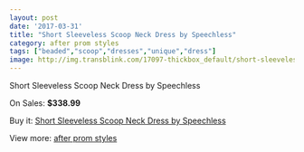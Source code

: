 ```yaml
---
layout: post
date: '2017-03-31'
title: "Short Sleeveless Scoop Neck Dress by Speechless"
category: after prom styles
tags: ["beaded","scoop","dresses","unique","dress"]
image: http://img.transblink.com/17097-thickbox_default/short-sleeveless-scoop-neck-dress-by-speechless.jpg
---
```

Short Sleeveless Scoop Neck Dress by Speechless

On Sales: **$338.99**
<a href="https://www.transblink.com/en/after-prom-styles/5390-short-sleeveless-scoop-neck-dress-by-speechless.html"><amp-img layout="responsive" width="600" height="600" src="//img.transblink.com/17097-thickbox_default/short-sleeveless-scoop-neck-dress-by-speechless.jpg" alt="Short Sleeveless Scoop Neck Dress by Speechless 0" /></a>
<a href="https://www.transblink.com/en/after-prom-styles/5390-short-sleeveless-scoop-neck-dress-by-speechless.html"><amp-img layout="responsive" width="600" height="600" src="//img.transblink.com/17099-thickbox_default/short-sleeveless-scoop-neck-dress-by-speechless.jpg" alt="Short Sleeveless Scoop Neck Dress by Speechless 1" /></a>
<a href="https://www.transblink.com/en/after-prom-styles/5390-short-sleeveless-scoop-neck-dress-by-speechless.html"><amp-img layout="responsive" width="600" height="600" src="//img.transblink.com/17098-thickbox_default/short-sleeveless-scoop-neck-dress-by-speechless.jpg" alt="Short Sleeveless Scoop Neck Dress by Speechless 2" /></a>

Buy it: [Short Sleeveless Scoop Neck Dress by Speechless](https://www.transblink.com/en/after-prom-styles/5390-short-sleeveless-scoop-neck-dress-by-speechless.html "Short Sleeveless Scoop Neck Dress by Speechless")

View more: [after prom styles](https://www.transblink.com/en/55-after-prom-styles "after prom styles")